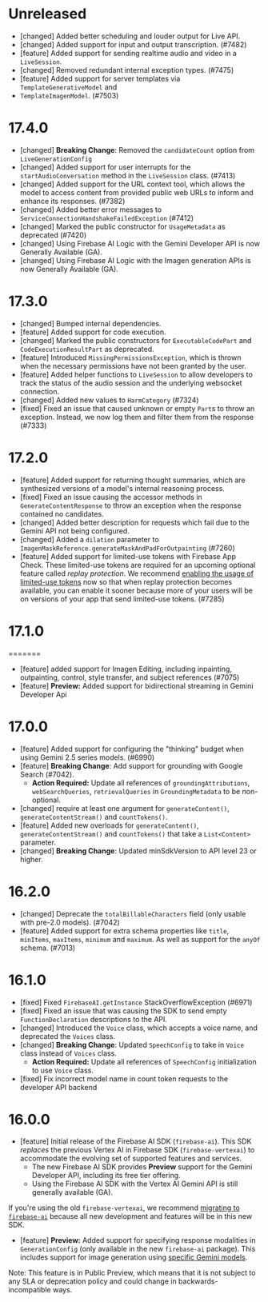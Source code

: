 # Unreleased

- [changed] Added better scheduling and louder output for Live API.
- [changed] Added support for input and output transcription. (#7482)
- [feature] Added support for sending realtime audio and video in a `LiveSession`.
- [changed] Removed redundant internal exception types. (#7475)
- [feature] Added support for server templates via `TemplateGenerativeModel` and 
- `TemplateImagenModel`. (#7503)

# 17.4.0

- [changed] **Breaking Change**: Removed the `candidateCount` option from `LiveGenerationConfig`
- [changed] Added support for user interrupts for the `startAudioConversation` method in the
  `LiveSession` class. (#7413)
- [changed] Added support for the URL context tool, which allows the model to access content from
  provided public web URLs to inform and enhance its responses. (#7382)
- [changed] Added better error messages to `ServiceConnectionHandshakeFailedException` (#7412)
- [changed] Marked the public constructor for `UsageMetadata` as deprecated (#7420)
- [changed] Using Firebase AI Logic with the Gemini Developer API is now Generally Available (GA).
- [changed] Using Firebase AI Logic with the Imagen generation APIs is now Generally Available (GA).

# 17.3.0

- [changed] Bumped internal dependencies.
- [feature] Added support for code execution.
- [changed] Marked the public constructors for `ExecutableCodePart` and `CodeExecutionResultPart` as
  deprecated.
- [feature] Introduced `MissingPermissionsException`, which is thrown when the necessary permissions
  have not been granted by the user.
- [feature] Added helper functions to `LiveSession` to allow developers to track the status of the
  audio session and the underlying websocket connection.
- [changed] Added new values to `HarmCategory` (#7324)
- [fixed] Fixed an issue that caused unknown or empty `Part`s to throw an exception. Instead, we now
  log them and filter them from the response (#7333)

# 17.2.0

- [feature] Added support for returning thought summaries, which are synthesized versions of a
  model's internal reasoning process.
- [fixed] Fixed an issue causing the accessor methods in `GenerateContentResponse` to throw an
  exception when the response contained no candidates.
- [changed] Added better description for requests which fail due to the Gemini API not being
  configured.
- [changed] Added a `dilation` parameter to `ImagenMaskReference.generateMaskAndPadForOutpainting`
  (#7260)
- [feature] Added support for limited-use tokens with Firebase App Check. These limited-use tokens
  are required for an upcoming optional feature called _replay protection_. We recommend
  [enabling the usage of limited-use tokens](https://firebase.google.com/docs/ai-logic/app-check)
  now so that when replay protection becomes available, you can enable it sooner because more of
  your users will be on versions of your app that send limited-use tokens. (#7285)

# 17.1.0

=======

- [feature] added support for Imagen Editing, including inpainting, outpainting, control, style
  transfer, and subject references (#7075)
- [feature] **Preview:** Added support for bidirectional streaming in Gemini Developer Api

# 17.0.0

- [feature] Added support for configuring the "thinking" budget when using Gemini 2.5 series models.
  (#6990)
- [feature] **Breaking Change**: Add support for grounding with Google Search (#7042).
  - **Action Required:** Update all references of `groundingAttributions`, `webSearchQueries`,
    `retrievalQueries` in `GroundingMetadata` to be non-optional.
- [changed] require at least one argument for `generateContent()`, `generateContentStream()` and
  `countTokens()`.
- [feature] Added new overloads for `generateContent()`, `generateContentStream()` and
  `countTokens()` that take a `List<Content>` parameter.
- [changed] **Breaking Change**: Updated minSdkVersion to API level 23 or higher.

# 16.2.0

- [changed] Deprecate the `totalBillableCharacters` field (only usable with pre-2.0 models). (#7042)
- [feature] Added support for extra schema properties like `title`, `minItems`, `maxItems`,
  `minimum` and `maximum`. As well as support for the `anyOf` schema. (#7013)

# 16.1.0

- [fixed] Fixed `FirebaseAI.getInstance` StackOverflowException (#6971)
- [fixed] Fixed an issue that was causing the SDK to send empty `FunctionDeclaration` descriptions
  to the API.
- [changed] Introduced the `Voice` class, which accepts a voice name, and deprecated the `Voices`
  class.
- [changed] **Breaking Change**: Updated `SpeechConfig` to take in `Voice` class instead of `Voices`
  class.
  - **Action Required:** Update all references of `SpeechConfig` initialization to use `Voice`
    class.
- [fixed] Fix incorrect model name in count token requests to the developer API backend

# 16.0.0

- [feature] Initial release of the Firebase AI SDK (`firebase-ai`). This SDK _replaces_ the previous
  Vertex AI in Firebase SDK (`firebase-vertexai`) to accommodate the evolving set of supported
  features and services.
  - The new Firebase AI SDK provides **Preview** support for the Gemini Developer API, including its
    free tier offering.
  - Using the Firebase AI SDK with the Vertex AI Gemini API is still generally available (GA).

If you're using the old `firebase-vertexai`, we recommend
[migrating to `firebase-ai`](/docs/ai-logic/migrate-to-latest-sdk) because all new development and
features will be in this new SDK.

- [feature] **Preview:** Added support for specifying response modalities in `GenerationConfig`
  (only available in the new `firebase-ai` package). This includes support for image generation
  using [specific Gemini models](/docs/vertex-ai/models).

Note: This feature is in Public Preview, which means that it is not subject to any SLA or
deprecation policy and could change in backwards-incompatible ways.
